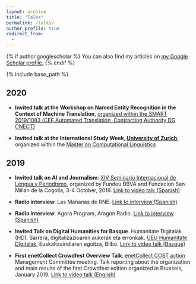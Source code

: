 ```yaml
---
layout: archive
title: "Talks"
permalink: /talks/
author_profile: true
redirect_from:
  -
---
```


{% if author.googlescholar %}
  You can also find my articles on <u><a href="{{author.googlescholar}}">my Google Scholar profile</a>.</u>
{% endif %}

{% include base_path %}

## 2020

+ **Invited talk at the Workshop on Named Entity Recognition in the Context of Machine Translation**, [organized within the SMART 2019/1083 (CEF Automated Translation, Contracting Authority DG CNECT)](https://etendering.ted.europa.eu/cft/cft-display.html?cftId=4651)

+ **Invited talk at the International Study Week, [University of Zurich](https://www.cl.uzh.ch/en.html)**, organized within the [Master on Computational Linguistics](https://www.phil.uzh.ch/de/studium/master.html)

## 2019

+ **Invited talk on AI and Journalism**: [XIV Seminario Internacional de Lengua y Periodismo](https://www.fundeu.es/san-millan-2019/), organized by Fundeu BBVA and Fundacion San Millan de la Cogolla, 3-4 October, 2019. [Link to video talk (Spanish)](https://youtu.be/21NX_BUxic0)

+ **Radio interview**: Las Mañanas de RNE. [Link to interview (Spanish)](http://www.rtve.es/alacarta/audios/las-mananas-de-rne-con-pepa-fernandez/mananas-rne-pepa-fernandez-gente-sensata-hablar-maquinas/5421672/)

+ **Radio interview**: Agora Program, Aragon Radio. [Link to interview (Spanish)](http://www.aragonradio.es/radio?reproducir=194777)

+ **Invited Talk on Digital Humanities for Basque**. Humanitate Digitalak (HD). Sarrera, digitalizazioaren aukerak eta erronkak. [UEU Humanitate Digitalak](http://www.ueu.eus/ikasi/jardunaldi-ikastaroa/1350/Humanitate%2Bdigitalak%253A%2Baukerak%252C%2Berakundeen%2Brol%2Bberriak%2Beta%2Belkarlana.), Euskaltzaindiaren egoitza, Bilbo. [Link to video talk (Basque)](https://www.youtube.com/watch?v=JVP2yXw8G2A)

+ **First enetCollect Crowdfest Overview Talk**: [enetCollect COST action](https://enetcollect.eurac.edu/) Management Committee meeting. Talk reporting about the organization and main results of the first Crowdfest edition organized in Brussels, January 2019. [Link to video talk (English)](http://videolectures.net/3rdAnnualActionMeeting2019_agerri_crowdfest_overvi/)




